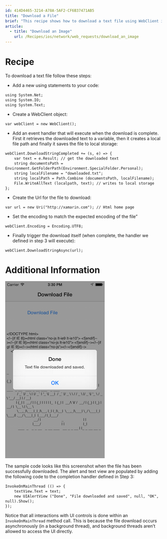 ```yaml
---
id: 414D4465-3214-A78A-5AF2-CF6B37471AB5
title: "Download a File"
brief: "This recipe shows how to download a text file using WebClient in Xamarin.iOS."
article:
  - title: "Download an Image" 
    url: /Recipes/ios/network/web_requests/download_an_image
---
```


<a name="Recipe" class="injected"></a>


# Recipe

To download a text file follow these steps:

-  Add a new using statements to your code:


```
using System.Net;
using System.IO;
using System.Text;
```

-  Create a WebClient object:


```
var webClient = new WebClient();
```

-  Add an event handler that will execute when the download is complete. First it retrieves the downloaded text to a variable, then it creates a local file path and finally it saves the file to local storage:


```
webClient.DownloadStringCompleted += (s, e) => {
    var text = e.Result; // get the downloaded text
    string documentsPath = Environment.GetFolderPath(Environment.SpecialFolder.Personal);
    string localFilename = "downloaded.txt";
    string localPath = Path.Combine (documentsPath, localFilename);
    File.WriteAllText (localpath, text); // writes to local storage
};
```

-  Create the Url for the file to download:


```
var url = new Uri("http://xamarin.com"); // Html home page
```

-  Set the encoding to match the expected encoding of the file”


```
webClient.Encoding = Encoding.UTF8;
```

-  Finally trigger the download itself (when complete, the handler we defined in step 3 will execute):


```
webClient.DownloadStringAsync(url);
```

 <a name="Additional_Information" class="injected"></a>


# Additional Information

 [ ![](Images/Downloaded.png)](Images/Downloaded.png)

The sample code looks like this screenshot when the file has been
successfully downloaded. The alert and text view are populated by adding the
following code to the completion handler defined in Step 3:

```
InvokeOnMainThread (() => {
    textView.Text = text;
    new UIAlertView ("Done", "File downloaded and saved", null, "OK", null).Show();
});
```

Notice that all interactions with UI controls is done within an
`InvokeOnMainThread` method call. This is because the file download occurs
asynchronously (in a background thread), and background threads aren’t allowed
to access the UI directly.

